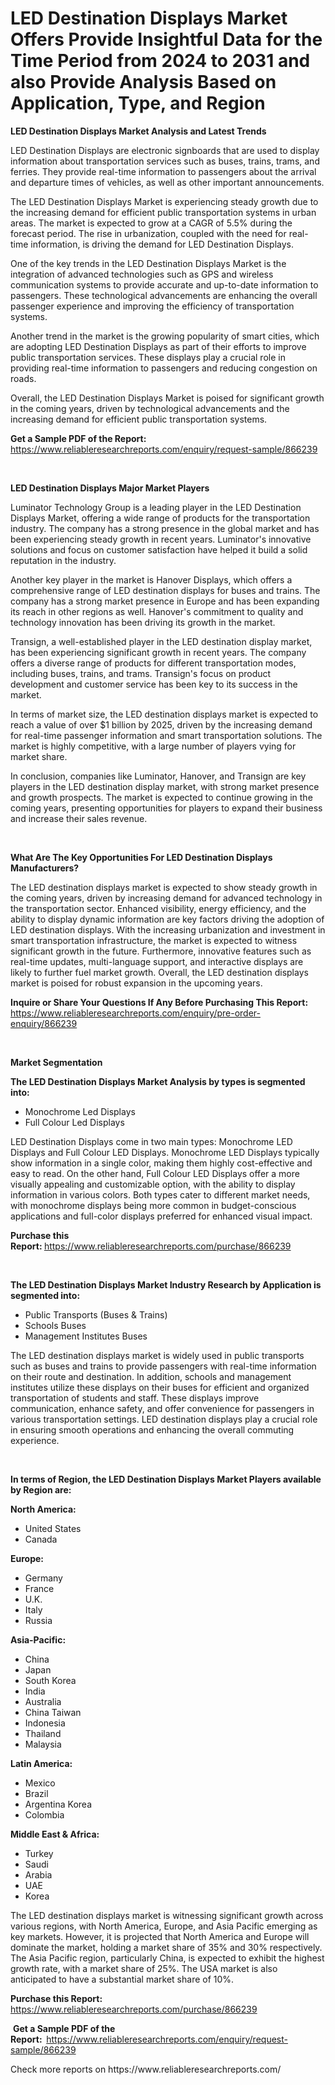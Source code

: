 <p><h1>LED Destination Displays Market Offers Provide Insightful Data for the Time Period from 2024 to 2031 and also Provide Analysis Based on Application, Type, and Region</h1></p><p><strong>LED Destination Displays Market Analysis and Latest Trends</strong></p>
<p><p>LED Destination Displays are electronic signboards that are used to display information about transportation services such as buses, trains, trams, and ferries. They provide real-time information to passengers about the arrival and departure times of vehicles, as well as other important announcements.</p><p>The LED Destination Displays Market is experiencing steady growth due to the increasing demand for efficient public transportation systems in urban areas. The market is expected to grow at a CAGR of 5.5% during the forecast period. The rise in urbanization, coupled with the need for real-time information, is driving the demand for LED Destination Displays.</p><p>One of the key trends in the LED Destination Displays Market is the integration of advanced technologies such as GPS and wireless communication systems to provide accurate and up-to-date information to passengers. These technological advancements are enhancing the overall passenger experience and improving the efficiency of transportation systems.</p><p>Another trend in the market is the growing popularity of smart cities, which are adopting LED Destination Displays as part of their efforts to improve public transportation services. These displays play a crucial role in providing real-time information to passengers and reducing congestion on roads.</p><p>Overall, the LED Destination Displays Market is poised for significant growth in the coming years, driven by technological advancements and the increasing demand for efficient public transportation systems.</p></p>
<p><strong>Get a Sample PDF of the Report:&nbsp;</strong> <a href="https://www.reliableresearchreports.com/enquiry/request-sample/866239">https://www.reliableresearchreports.com/enquiry/request-sample/866239</a></p>
<p>&nbsp;</p>
<p><strong>LED Destination Displays Major Market Players</strong></p>
<p><p>Luminator Technology Group is a leading player in the LED Destination Displays Market, offering a wide range of products for the transportation industry. The company has a strong presence in the global market and has been experiencing steady growth in recent years. Luminator's innovative solutions and focus on customer satisfaction have helped it build a solid reputation in the industry.</p><p>Another key player in the market is Hanover Displays, which offers a comprehensive range of LED destination displays for buses and trains. The company has a strong market presence in Europe and has been expanding its reach in other regions as well. Hanover's commitment to quality and technology innovation has been driving its growth in the market.</p><p>Transign, a well-established player in the LED destination display market, has been experiencing significant growth in recent years. The company offers a diverse range of products for different transportation modes, including buses, trains, and trams. Transign's focus on product development and customer service has been key to its success in the market.</p><p>In terms of market size, the LED destination displays market is expected to reach a value of over $1 billion by 2025, driven by the increasing demand for real-time passenger information and smart transportation solutions. The market is highly competitive, with a large number of players vying for market share.</p><p>In conclusion, companies like Luminator, Hanover, and Transign are key players in the LED destination display market, with strong market presence and growth prospects. The market is expected to continue growing in the coming years, presenting opportunities for players to expand their business and increase their sales revenue.</p></p>
<p>&nbsp;</p>
<p><strong>What Are The Key Opportunities For LED Destination Displays Manufacturers?</strong></p>
<p><p>The LED destination displays market is expected to show steady growth in the coming years, driven by increasing demand for advanced technology in the transportation sector. Enhanced visibility, energy efficiency, and the ability to display dynamic information are key factors driving the adoption of LED destination displays. With the increasing urbanization and investment in smart transportation infrastructure, the market is expected to witness significant growth in the future. Furthermore, innovative features such as real-time updates, multi-language support, and interactive displays are likely to further fuel market growth. Overall, the LED destination displays market is poised for robust expansion in the upcoming years.</p></p>
<p><strong>Inquire or Share Your Questions If Any Before Purchasing This Report:</strong> <a href="https://www.reliableresearchreports.com/enquiry/pre-order-enquiry/866239">https://www.reliableresearchreports.com/enquiry/pre-order-enquiry/866239</a></p>
<p>&nbsp;</p>
<p><strong>Market Segmentation</strong></p>
<p><strong>The LED Destination Displays Market Analysis by types is segmented into:</strong></p>
<p><ul><li>Monochrome Led Displays</li><li>Full Colour Led Displays</li></ul></p>
<p><p>LED Destination Displays come in two main types: Monochrome LED Displays and Full Colour LED Displays. Monochrome LED Displays typically show information in a single color, making them highly cost-effective and easy to read. On the other hand, Full Colour LED Displays offer a more visually appealing and customizable option, with the ability to display information in various colors. Both types cater to different market needs, with monochrome displays being more common in budget-conscious applications and full-color displays preferred for enhanced visual impact.</p></p>
<p><strong>Purchase this Report:&nbsp;</strong><a href="https://www.reliableresearchreports.com/purchase/866239">https://www.reliableresearchreports.com/purchase/866239</a></p>
<p>&nbsp;</p>
<p><strong>The LED Destination Displays Market Industry Research by Application is segmented into:</strong></p>
<p><ul><li>Public Transports (Buses & Trains)</li><li>Schools Buses</li><li>Management Institutes Buses</li></ul></p>
<p><p>The LED destination displays market is widely used in public transports such as buses and trains to provide passengers with real-time information on their route and destination. In addition, schools and management institutes utilize these displays on their buses for efficient and organized transportation of students and staff. These displays improve communication, enhance safety, and offer convenience for passengers in various transportation settings. LED destination displays play a crucial role in ensuring smooth operations and enhancing the overall commuting experience.</p></p>
<p>&nbsp;</p>
<p><strong>In terms of Region, the LED Destination Displays Market Players available by Region are:</strong></p>
<p>
    <p> <strong> North America: </strong>
        <ul>
            <li>United States</li>
            <li>Canada</li>
        </ul>
        </p> 
    <p> <strong> Europe: </strong>
        <ul>
            <li>Germany</li>
            <li>France</li>
            <li>U.K.</li>
            <li>Italy</li>
            <li>Russia</li>
        </ul>
        </p> 
    <p> <strong> Asia-Pacific: </strong>
        <ul>
            <li>China</li>
            <li>Japan</li>
            <li>South Korea</li>
            <li>India</li>
            <li>Australia</li>
            <li>China Taiwan</li>
            <li>Indonesia</li>
            <li>Thailand</li>
            <li>Malaysia</li>
        </ul>
        </p> 
    <p> <strong> Latin America: </strong>
        <ul>
            <li>Mexico</li>
            <li>Brazil</li>
            <li>Argentina Korea</li>
            <li>Colombia</li>
        </ul>
        </p> 
    <p> <strong> Middle East & Africa: </strong>
        <ul>
            <li>Turkey</li>
            <li>Saudi</li>
            <li>Arabia</li>
            <li>UAE</li>
            <li>Korea</li>
        </ul>
    </p>
    </p>
<p><p>The LED destination displays market is witnessing significant growth across various regions, with North America, Europe, and Asia Pacific emerging as key markets. However, it is projected that North America and Europe will dominate the market, holding a market share of 35% and 30% respectively. The Asia Pacific region, particularly China, is expected to exhibit the highest growth rate, with a market share of 25%. The USA market is also anticipated to have a substantial market share of 10%.</p></p>
<p><strong>Purchase this Report: </strong><a href="https://www.reliableresearchreports.com/purchase/866239">https://www.reliableresearchreports.com/purchase/866239</a></p>
<p>&nbsp;<strong>Get a Sample PDF of the Report:&nbsp;&nbsp;</strong><a href="https://www.reliableresearchreports.com/enquiry/request-sample/866239">https://www.reliableresearchreports.com/enquiry/request-sample/866239</a></p>
<p><strong></strong></p>
<p>Check more reports on https://www.reliableresearchreports.com/</p>